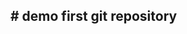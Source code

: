 <!DOCTYPE>
<html>
  <head>
  </head>
  <body>
    <h2># demo
      first git repository </h2>
  </body>
  </html>
